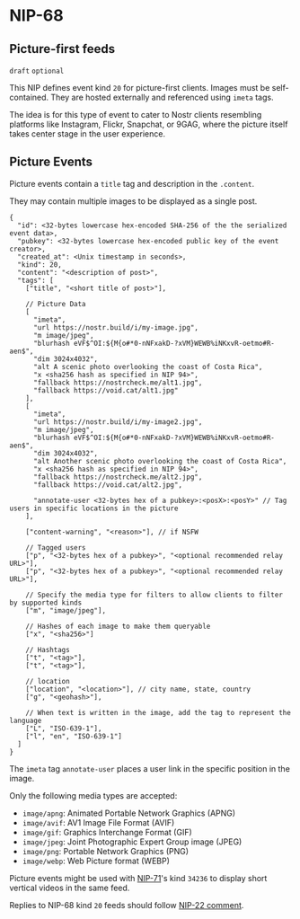 NIP-68
======

Picture-first feeds
-------------------

`draft` `optional`

This NIP defines event kind `20` for picture-first clients. Images must be self-contained. They are hosted externally and referenced using `imeta` tags.

The idea is for this type of event to cater to Nostr clients resembling platforms like Instagram, Flickr, Snapchat, or 9GAG, where the picture itself takes center stage in the user experience.

## Picture Events

Picture events contain a `title` tag and description in the `.content`. 

They may contain multiple images to be displayed as a single post.

```jsonc
{
  "id": <32-bytes lowercase hex-encoded SHA-256 of the the serialized event data>,
  "pubkey": <32-bytes lowercase hex-encoded public key of the event creator>,
  "created_at": <Unix timestamp in seconds>,
  "kind": 20,
  "content": "<description of post>",
  "tags": [
    ["title", "<short title of post>"],

    // Picture Data
    [
      "imeta",
      "url https://nostr.build/i/my-image.jpg",
      "m image/jpeg",
      "blurhash eVF$^OI:${M{o#*0-nNFxakD-?xVM}WEWB%iNKxvR-oetmo#R-aen$",
      "dim 3024x4032",
      "alt A scenic photo overlooking the coast of Costa Rica",
      "x <sha256 hash as specified in NIP 94>",
      "fallback https://nostrcheck.me/alt1.jpg",
      "fallback https://void.cat/alt1.jpg"
    ],
    [
      "imeta",
      "url https://nostr.build/i/my-image2.jpg",
      "m image/jpeg",
      "blurhash eVF$^OI:${M{o#*0-nNFxakD-?xVM}WEWB%iNKxvR-oetmo#R-aen$",
      "dim 3024x4032",
      "alt Another scenic photo overlooking the coast of Costa Rica",
      "x <sha256 hash as specified in NIP 94>",
      "fallback https://nostrcheck.me/alt2.jpg",
      "fallback https://void.cat/alt2.jpg",

      "annotate-user <32-bytes hex of a pubkey>:<posX>:<posY>" // Tag users in specific locations in the picture
    ],

    ["content-warning", "<reason>"], // if NSFW

    // Tagged users
    ["p", "<32-bytes hex of a pubkey>", "<optional recommended relay URL>"],
    ["p", "<32-bytes hex of a pubkey>", "<optional recommended relay URL>"],

    // Specify the media type for filters to allow clients to filter by supported kinds
    ["m", "image/jpeg"],

    // Hashes of each image to make them queryable
    ["x", "<sha256>"]

    // Hashtags
    ["t", "<tag>"],
    ["t", "<tag>"],

    // location
    ["location", "<location>"], // city name, state, country
    ["g", "<geohash>"],

    // When text is written in the image, add the tag to represent the language
    ["L", "ISO-639-1"],
    ["l", "en", "ISO-639-1"]
  ]
}
```

The `imeta` tag `annotate-user` places a user link in the specific position in the image.

Only the following media types are accepted: 
- `image/apng`: Animated Portable Network Graphics (APNG)
- `image/avif`: AV1 Image File Format (AVIF)
- `image/gif`: Graphics Interchange Format (GIF)
- `image/jpeg`: Joint Photographic Expert Group image (JPEG)
- `image/png`: Portable Network Graphics (PNG)
- `image/webp`: Web Picture format (WEBP)

Picture events might be used with [NIP-71](71.md)'s kind `34236` to display short vertical videos in the same feed.

Replies to NIP-68 kind `20` feeds should follow [NIP-22 comment](https://github.com/nostr-protocol/nips/blob/master/22.md).
